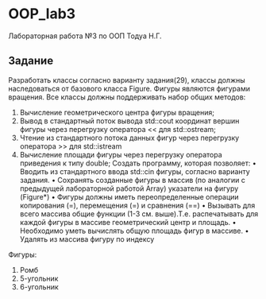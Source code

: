 # OOP_lab3

Лабораторная работа №3 по ООП Тодуа Н.Г.

## Задание
Разработать классы согласно варианту задания(29), классы должны наследоваться от базового
класса Figure. Фигуры являются фигурами вращения.
Все классы должны поддерживать набор общих методов:
1. Вычисление геометрического центра фигуры вращения;
2. Вывод в стандартный поток вывода std::cout координат вершин фигуры через перегрузку оператора << для std::ostream;
3. Чтение из стандартного потока данных фигур через перегрузку оператора >> для std::istream
4. Вычисление площади фигуры через перегрузку оператора приведения к типу double;
Создать программу, которая позволяет:
• Вводить из стандартного ввода std::cin фигуры, согласно варианту задания.
• Сохранять созданные фигуры в массив (по аналогии с предыдущей лабораторной работой Array) указатели на фигуру (Figure*)
• Фигуры должны иметь переопределенные операции копирования (=), перемещения (=) и сравнения (==)
• Вызывать для всего массива общие функции (1-3 см. выше).Т.е. распечатывать для каждой фигуры в массиве геометрический центр и площадь.
• Необходимо уметь вычислять общую площадь фигур в массиве.
• Удалять из массива фигуру по индексу

Фигуры:
1) Ромб
2) 5-угольник
3) 6-угольник
